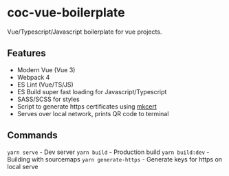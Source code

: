 # coc-vue-boilerplate

Vue/Typescript/Javascript boilerplate for vue projects.

## Features 

- Modern Vue (Vue 3)
- Webpack 4
- ES Lint (Vue/TS/JS)
- ES Build super fast loading for Javascript/Typescript
- SASS/SCSS for styles
- Script to generate https certificates using [mkcert](https://github.com/FiloSottile/mkcert)
- Serves over local network, prints QR code to terminal

## Commands

`yarn serve` - Dev server
`yarn build` - Production build
`yarn build:dev` - Building with sourcemaps
`yarn generate-https` - Generate keys for https on local serve
